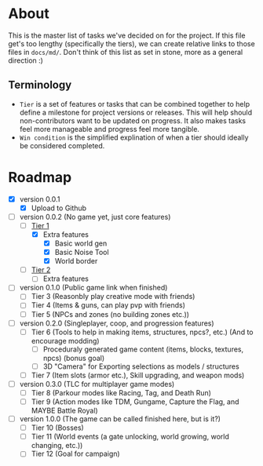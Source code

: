 # About
This is the master list of tasks we've decided on for the project. If this file get's too lengthy (specifically the tiers), we can create relative links to those files in `docs/md/`. Don't think of this list as set in stone, more as a general direction :)

## Terminology
- `Tier` is a set of features or tasks that can be combined together to help define a milestone for project versions or releases. This will help should non-contributors want to be updated on progress. It also makes tasks feel more manageable and progress feel more tangible.
- `Win condition` is the simplified explination of when a tier should ideally be considered completed.

# Roadmap
- [X] version 0.0.1
    - [X] Upload to Github
- [ ] version 0.0.2 (No game yet, just core features)
    - [ ] [Tier 1](./Tiers/Tier1.md)
        - [X] Extra features
            - [X] Basic world gen
            - [X] Basic Noise Tool
            - [X] World border
    - [ ] [Tier 2](./Tiers/Tier2.md)
        - [ ] Extra features
- [ ] version 0.1.0 (Public game link when finished)
    - [ ] Tier 3 (Reasonbly play creative mode with friends)
    - [ ] Tier 4 (Items & guns, can play pvp with friends)
    - [ ] Tier 5 (NPCs and zones (no building zones etc.))
- [ ] version 0.2.0 (Singleplayer, coop, and progression features)
    - [ ] Tier 6 (Tools to help in making items, structures, npcs?, etc.) (And to encourage modding)
        - [ ] Proceduraly generated game content (items, blocks, textures, npcs) (bonus goal)
        - [ ] 3D "Camera" for Exporting selections as models / structures
    - [ ] Tier 7 (Item slots (armor etc.), Skill upgrading, and weapon mods)
- [ ] version 0.3.0 (TLC for multiplayer game modes)
    - [ ] Tier 8 (Parkour modes like Racing, Tag, and Death Run)
    - [ ] Tier 9 (Action modes like TDM, Gungame, Capture the Flag, and MAYBE Battle Royal)
- [ ] version 1.0.0 (The game can be called finished here, but is it?)
    - [ ] Tier 10 (Bosses)
    - [ ] Tier 11 (World events (a gate unlocking, world growing, world changing, etc.))
    - [ ] Tier 12 (Goal for campaign)